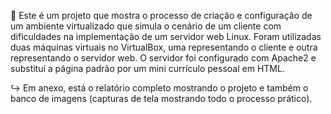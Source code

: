 🔵 Este é um projeto que mostra o processo de criação e configuração de um ambiente virtualizado que simula o cenário de um cliente com dificuldades na implementação de um servidor web Linux. Foram utilizadas duas máquinas virtuais no VirtualBox, uma representando o cliente e outra representando o servidor web. O servidor foi configurado com Apache2 e substituí a página padrão por um mini currículo pessoal em HTML.

↪️ Em anexo, está o relatório completo mostrando o projeto e também o banco de imagens (capturas de tela mostrando todo o processo prático).
